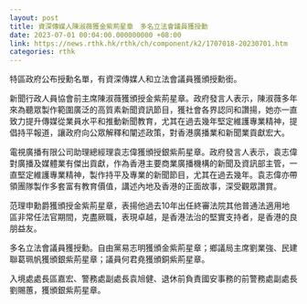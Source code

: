 ```yaml
---
layout: post
title: 資深傳媒人陳淑薇獲金紫荊星章　多名立法會議員獲授勳
date: 2023-07-01 00:04:00.000000000 +08:00
link: https://news.rthk.hk/rthk/ch/component/k2/1707018-20230701.htm
categories: rthk
---
```


特區政府公布授勳名單，有資深傳媒人和立法會議員獲頒授勳銜。

新聞行政人員協會前主席陳淑薇獲頒授金紫荊星章。政府發言人表示，陳淑薇多年來為聽眾製作範圍廣泛的高質素新聞資訊節目，獲社會各界認同和讚揚，她亦一直致力提升傳媒從業員水平和推動新聞教育，尤其在過去幾年堅定維護專業精神，提倡持平報道，讓政府向公眾解釋和闡述政策，對香港廣播業和新聞業貢獻宏大。

電視廣播有限公司助理總經理袁志偉獲頒授銀紫荊星章。政府發言人表示，袁志偉對廣播及媒體業有傑出貢獻，作為香港主要商業廣播機構的新聞及資訊部主管，一直堅定維護專業精神，製作持平及專業的新聞節目，尤其在過去幾年。袁志偉亦帶領團隊製作多套富有教育價值，講述內地及香港的正面故事，深受觀眾讚賞。

范理申勳爵獲頒授金紫荊星章，表揚他過去10年出任終審法院其他普通法適用地區非常任法官期間，克盡厥職，表現卓越，是香港法治的堅實支持者，是香港的良朋益友。

多名立法會議員獲授勳。自由黨易志明獲頒金紫荊星章；鄉議局主席劉業強、民建聯葛珮帆獲頒銀紫荊星章；議員何君堯獲頒銅紫荊星章。

入境處處長區嘉宏、警務處副處長袁旭健、退休前負責國安事務的前警務處副處長劉賜蕙，獲頒銀紫荊星章。
